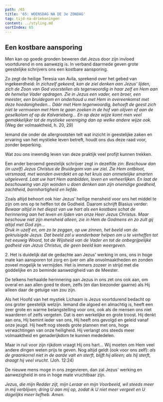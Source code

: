 ```yaml
---
path: /65
title: '65: WOENSDAG NA DE 3e ZONDAG'
tag: tijd-na-driekoningen
content: ../styling.md
sortIndex: 65
---
```


## Een kostbare aansporing

Men kan op goede gronden beweren dat Jezus door zijn invloed voortdurend in ons aanwezig is. In verband daarmede geven grote geestelijke schrijvers ons een kostbare aansporing.

Zo zegt de heilige Teresia van Avila, sprekend over het gebed van ingekeerdheid: _In zichzelf gekeerd, kan de ziel denken aan Jezus' lijden, zich de Zoon van God voorstellen als tegenwoordig in haar zelf en Hem aan de hemelse Vader opdragen. Zie in Jezus een vader, een broer, een meester, een bruidegom en onderhoud u met Hem in overeenkomst met deze hoedanigheden... Dáár met Hem tegenwoordig, behoeft de geest zich niet te vermoeien met Hem te gaan zoeken in de hof van olijven of aan de geselkolom of op de Kalvarieberg... En op deze wijze komt men veel gemakkelijker tot de mystieke vereniging dan op welke andere wijze ook._ (Weg der volmaaktheid, h. 20, 29)

Iemand die onder de allergrootsten telt wat inzicht in geestelijke zaken en ervaring van het mystieke leven betreft, houdt ons dus deze raad voor, zonder beperking.

Wat zou ons inwendig leven van deze praktijk veel profijt kunnen trekken.

Een ander beroemd geestelijk schrijver zegt in dezelfde zin: _Beschouw dan (in uzelf) Jezus Christus de Bruidegom van uw ziel. Zie Hem ontbloot, versmaad, met wonden overdekt en op het kruis aan onmetelijke smarten uitgeleverd. Laat uw hart Hem aanbidden, loven en verheerlijken. En laat de beschouwing van zijn wonden u doen denken aan zijn oneindige goedheid, zachtheid, barmhartigheid en liefde._

Zoals altijd behoort ook hier Jezus' heilige mensheid voor ons het middel te zijn om ons op te heffen tot de Godheid. Daarom schrijft Blasius verder: _Bewaar altijd in het diepst van uw hart als een kostbare schat de herinnering aan het leven en lijden van onze Heer Jezus Christus. Maar beschouw niet zijn mensheid alleen, zie in Hem de Godmens en zo zult gij altijd met God zijn..._  
_Druk in uzelf en, om zo te zeggen, op uw zinnen, het beeld van de gekruisigde Jezus. Dat beeld zal u wonderbaar helpen om u te verheffen tot het eeuwig Woord, tot de Wijsheid van de Vader en tot de onbegrijpelijke godheid van Jezus Christus, die geen beeld kan weergeven._

2\. Het is duidelijk dat de gedachte aan Jezus' werking in ons, ons in hoge mate kan aansporen tot zorg en ijver om alle onvolmaaktheden en zonden zoveel mogelijk te vermijden. Het is immers zozeer in strijd met die goddelijke en zo beminde aanwezigheid van de Meester.

De telkens herhaalde herinnering aan Jezus in ons zet ons ook aan, om overal en aan allen goed te doen, zelfs (en dan biezonder gaarne) als Hij alleen daar de getuige van zou zijn.

Als het Hoofd van het mystiek Lichaam is Jezus voortdurend bedacht op ons groter geestelijk welzijn. Iemand die algoed en almachtig is, heeft een zeer grote en warme belangstelling voor ons, ook als de mensen ons niet waarderen of zelfs vergeten. Dat is een werkelijke en grote troost. Hij denkt aan ons, Hij bemint ieder van ons, Hij heeft ons gevolgd en geleid vanaf onze jeugd. Hij heeft nog steeds grote plannen met ons, hoge verwachtingen van onze heiligheid. Hij verlangt ons steeds meer volmaaktheid en genaderijkdom te kunnen mededelen.

Maar in ruil voor zijn rijkdom vraagt Hij ons hart... Wij moeten om Hem veel andere dingen weten prijs te geven. Nog altijd geldt (ook voor ons zelf): _als de graankorrel niet in de aarde valt en sterft, blijft hij alleen; als hij sterft, draagt hij veel vrucht_. (Joh. 12:24)

De nieuwe mens moge in ons zegevieren, dan zal Jezus' werking en aanwezigheid in ons in hoge mate vruchtbaar zijn.

_Jezus, die mijn Redder zijt, mijn Leraar en mijn Voorbeeld, wil steeds meer in mij verblijven; dring U aan mij op, zodat ik U niet meer vergeet en U dagelijks meer liefheb. Amen._
